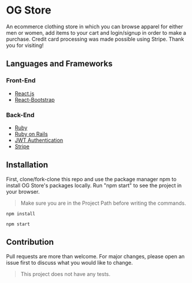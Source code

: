 # OG Store

An ecommerce clothing store in which you can browse apparel for either men or women, add items to your cart and login/signup in order to make a purchase. Credit card processing was made possible using Stripe. Thank you for visiting!

## Languages and Frameworks

### Front-End

- [React.js](https://reactjs.org/)
- [React-Bootstrap](https://react-bootstrap.github.io/)

### Back-End

- [Ruby](https://www.ruby-lang.org/en/)
- [Ruby on Rails](https://rubyonrails.org/)
- [JWT Authentication](https://jwt.io/)
- [Stripe](https://stripe.com/)

## Installation

First, clone/fork-clone this repo and use the package manager npm to install OG Store's packages locally. Run "npm start" to see the project in your browser.


> Make sure you are in the Project Path before writing the commands.

```
npm install
```
```
npm start
```

## Contribution

Pull requests are more than welcome. For major changes, please open an issue first to discuss what you would like to change.

> This project does not have any tests.

